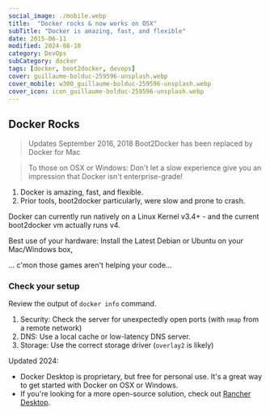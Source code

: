 ```yaml
---
social_image: ./mobile.webp
title:  "Docker rocks & now works on OSX"
subTitle: "Docker is amazing, fast, and flexible"
date: 2015-06-11
modified: 2024-08-10
category: DevOps
subCategory: docker
tags: [docker, boot2docker, devops]
cover: guillaume-bolduc-259596-unsplash.webp
cover_mobile: w300_guillaume-bolduc-259596-unsplash.webp
cover_icon: icon_guillaume-bolduc-259596-unsplash.webp
---
```


## Docker Rocks

> Updates September 2016, 2018
> Boot2Docker has been replaced by Docker for Mac

> To those on OSX or Windows: Don't let a slow experience give you an impression that Docker isn't enterprise-grade!

1. Docker is amazing, fast, and flexible.
1. Prior tools, boot2docker particularly, were slow and prone to crash.

 Docker can currently run natively on a Linux Kernel v3.4+ - and the current boot2docker vm actually runs v4.

 Best use of your hardware: Install the Latest Debian or Ubuntu on your Mac/Windows box,

 ... c'mon those games aren't helping your code...

### Check your setup

Review the output of `docker info` command.

1. Security: Check the server for unexpectedly open ports (with `nmap` from a remote network)
1. DNS: Use a local cache or low-latency DNS server.
1. Storage: Use the correct storage driver (`overlay2` is likely)

Updated 2024: 

- Docker Desktop is proprietary, but free for personal use. It's a great way to get started with Docker on OSX or Windows.
- If you're looking for a more open-source solution, check out [Rancher Desktop](https://rancherdesktop.io/).
